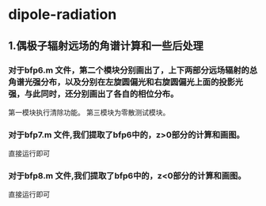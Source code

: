 # dipole-radiation
## 1.偶极子辐射远场的角谱计算和一些后处理
### 对于**bfp6.m** 文件，第二个模块分别画出了，上下两部分远场辐射的总角谱光强分布，以及分别在左旋圆偏光和右旋圆偏光上面的投影光强，与此同时，还分别画出了各自的相位分布。
 第一模块执行清除功能。
 第三模块为零散测试模块。
### 对于**bfp7.m** 文件,我们提取了**bfp6**中的，z>0部分的计算和画图。
 直接运行即可
### 对于**bfp8.m** 文件,我们提取了**bfp6**中的，z<0部分的计算和画图。
 直接运行即可
